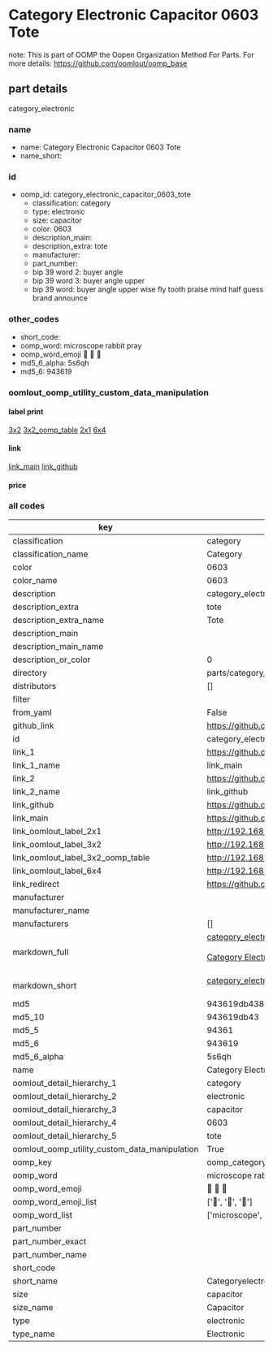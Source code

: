 # Category Electronic Capacitor 0603 Tote  

note: This is part of OOMP the Oopen Organization Method For Parts. For more details: https://github.com/oomlout/oomp_base

##  part details
  



category_electronic



### name
* name: Category Electronic Capacitor 0603 Tote
* name_short: 
### id
* oomp_id: category_electronic_capacitor_0603_tote
  * classification: category
  * type: electronic
  * size: capacitor
  * color: 0603
  * description_main: 
  * description_extra: tote
  * manufacturer: 
  * part_number: 
  * bip 39 word 2: buyer angle
  * bip 39 word 3: buyer angle upper
  * bip 39 word: buyer angle upper wise fly tooth praise mind half guess brand announce

### other_codes
* short_code: 
* oomp_word: microscope rabbit pray
* oomp_word_emoji :microscope: :rabbit: :pray:
* md5_6_alpha: 5s6qh
* md5_6: 943619






### oomlout_oomp_utility_custom_data_manipulation
#### label print
[3x2](http://192.168.1.245:1112/?label=oomp%205s6qh)
[3x2_oomp_table](http://192.168.1.108:1112/?label=oomp%205s6qh)
[2x1](http://192.168.1.242:1112/?label=oomp%205s6qh)
[6x4](http://192.168.1.55:1112/?label=oomp%205s6qh)    

#### link

[link_main](https://github.com/oomlout/oomlout_oomp_version_1_messy/tree/main/parts/category_electronic_capacitor_0603_tote) [link_github](https://github.com/oomlout/oomlout_oomp_version_1_messy/tree/main/parts/category_electronic_capacitor_0603_tote)                             

#### price







### all codes 
| key | value |  
| --- | --- |  
| classification | category |  
| classification_name | Category |  
| color | 0603 |  
| color_name | 0603 |  
| description | category_electronic |  
| description_extra | tote |  
| description_extra_name | Tote |  
| description_main |  |  
| description_main_name |  |  
| description_or_color | 0  |  
| directory | parts/category_electronic_capacitor_0603_tote |  
| distributors | [] |  
| filter |  |  
| from_yaml | False |  
| github_link | https://github.com/oomlout/oomlout_oomp_part_src/tree/main/parts/category_electronic_capacitor_0603_tote |  
| id | category_electronic_capacitor_0603_tote |  
| link_1 | https://github.com/oomlout/oomlout_oomp_version_1_messy/tree/main/parts/category_electronic_capacitor_0603_tote |  
| link_1_name | link_main |  
| link_2 | https://github.com/oomlout/oomlout_oomp_version_1_messy/tree/main/parts/category_electronic_capacitor_0603_tote |  
| link_2_name | link_github |  
| link_github | https://github.com/oomlout/oomlout_oomp_version_1_messy/tree/main/parts/category_electronic_capacitor_0603_tote |  
| link_main | https://github.com/oomlout/oomlout_oomp_version_1_messy/tree/main/parts/category_electronic_capacitor_0603_tote |  
| link_oomlout_label_2x1 | http://192.168.1.242:1112/?label=oomp%205s6qh |  
| link_oomlout_label_3x2 | http://192.168.1.245:1112/?label=oomp%205s6qh |  
| link_oomlout_label_3x2_oomp_table | http://192.168.1.108:1112/?label=oomp%205s6qh |  
| link_oomlout_label_6x4 | http://192.168.1.55:1112/?label=oomp%205s6qh |  
| link_redirect | https://github.com/oomlout/oomlout_oomp_version_1_messy/tree/main/parts/category_electronic_capacitor_0603_tote |  
| manufacturer |  |  
| manufacturer_name |  |  
| manufacturers | [] |  
| markdown_full | [category_electronic_capacitor_0603_tote](none)<br>[](none)<br>[Category Electronic Capacitor 0603 Tote](none)<br><br> |  
| markdown_short | [category_electronic_capacitor_0603_tote](none)<br><br> |  
| md5 | 943619db438cf533932cffc7de0230fb |  
| md5_10 | 943619db43 |  
| md5_5 | 94361 |  
| md5_6 | 943619 |  
| md5_6_alpha | 5s6qh |  
| name | Category Electronic Capacitor 0603 Tote |  
| oomlout_detail_hierarchy_1 | category |  
| oomlout_detail_hierarchy_2 | electronic |  
| oomlout_detail_hierarchy_3 | capacitor |  
| oomlout_detail_hierarchy_4 | 0603 |  
| oomlout_detail_hierarchy_5 | tote |  
| oomlout_oomp_utility_custom_data_manipulation | True |  
| oomp_key | oomp_category_electronic_capacitor_0603_tote |  
| oomp_word | microscope rabbit pray |  
| oomp_word_emoji | :microscope: :rabbit: :pray: |  
| oomp_word_emoji_list | [':microscope:', ':rabbit:', ':pray:'] |  
| oomp_word_list | ['microscope', 'rabbit', 'pray'] |  
| part_number |  |  
| part_number_exact |  |  
| part_number_name |  |  
| short_code |  |  
| short_name | Categoryelectronic |  
| size | capacitor |  
| size_name | Capacitor |  
| type | electronic |  
| type_name | Electronic |  
